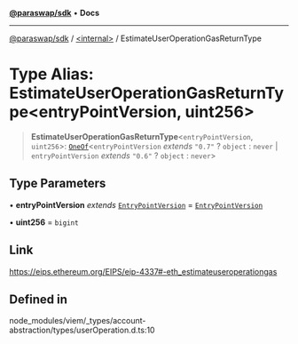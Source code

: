 [**@paraswap/sdk**](../../README.md) • **Docs**

***

[@paraswap/sdk](../../globals.md) / [\<internal\>](../README.md) / EstimateUserOperationGasReturnType

# Type Alias: EstimateUserOperationGasReturnType\<entryPointVersion, uint256\>

> **EstimateUserOperationGasReturnType**\<`entryPointVersion`, `uint256`\>: [`OneOf`](OneOf.md)\<`entryPointVersion` *extends* `"0.7"` ? `object` : `never` \| `entryPointVersion` *extends* `"0.6"` ? `object` : `never`\>

## Type Parameters

• **entryPointVersion** *extends* [`EntryPointVersion`](EntryPointVersion.md) = [`EntryPointVersion`](EntryPointVersion.md)

• **uint256** = `bigint`

## Link

https://eips.ethereum.org/EIPS/eip-4337#-eth_estimateuseroperationgas

## Defined in

node\_modules/viem/\_types/account-abstraction/types/userOperation.d.ts:10
